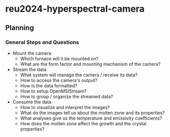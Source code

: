 # reu2024-hyperspectral-camera
## Planning
### General Steps and Questions
* Mount the camera
  * Which furnace will it be mounted on?
  * What are the form factor and mounting mechanism of the camera?
* Stream the data
  * What system will manage the camera / receive its data?
  * How to access the camera's output?
  * How is the data formatted?
  * How to setup OpenMSIStream?
  * How to group / organize the streamed data?
* Consume the data
  * How to visualize and interpret the images?
  * What do the images tell us about the molten zone and its properties?
  * What analyses give us the temperature and emissivity coefficients?
  * How does the molten zone affect the growth and the crystal properties?
